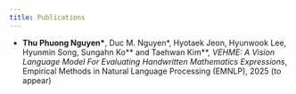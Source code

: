 ```yaml
---
title: Publications
---
```


* **Thu Phuong Nguyen\***, Duc M. Nguyen*, Hyotaek Jeon, Hyunwook Lee, Hyunmin Song, Sungahn Ko** and Taehwan Kim**, *VEHME: A Vision Language Model For Evaluating Handwritten Mathematics Expressions*, Empirical Methods in Natural Language Processing (EMNLP), 2025 (to appear) 
